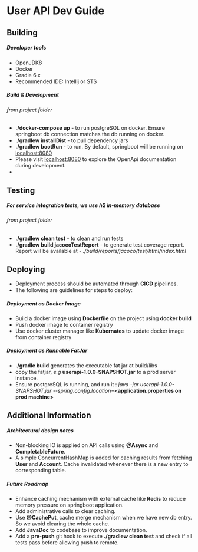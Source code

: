 # User API Dev Guide

## Building
##### Developer tools
* OpenJDK8
* Docker
* Gradle 6.x
* Recommended IDE: Intellij or STS

##### Build & Development
###### from project folder
* **./docker-compose up** - to run postgreSQL on docker. Ensure springboot db connection matches the db running on docker.
* **./gradlew installDist** - to pull dependency jars
* **./gradlew bootRun** - to run. By default, springboot will be running on [localhost:8080](http://localhost:8080)
* Please visit [localhost:8080](http://localhost:8080) to explore the OpenApi documentation during development.
*

## Testing
##### For service integration tests, we use h2 in-memory database
###### from project folder
* **./gradlew clean test** - to clean and run tests
* **./gradlew build jacocoTestReport** - to generate test coverage report. Report will be available at - *./build/reports/jacoco/test/html/index.html*

## Deploying
* Deployment process should be automated through **CICD** pipelines.
* The following are guidelines for steps to deploy:
##### Deployment as Docker Image
* Build a docker image using **Dockerfile** on the project using **docker build**
* Push docker image to container registry
* Use docker cluster manager like **Kubernates** to update docker image from container registry

##### Deployment as Runnable FatJar
* **./gradle build** generates the executable fat jar at build/libs
* copy the fatjar, *e.g* **userapi-1.0.0-SNAPSHOT.jar** to a prod server instance.
* Ensure postgreSQL is running, and run it : *java -jar userapi-1.0.0-SNAPSHOT.jar --spring.config.location*=**<application.properties on prod machine>** 

## Additional Information
##### Architectural design notes
* Non-blocking IO is applied on API calls using **@Async** and **CompletableFuture**.
* A simple ConcurrentHashMap is added for caching results from fetching **User** and **Account**. Cache invalidated whenever there is a new entry to corresponding table.
 
##### Future Roadmap
* Enhance caching mechanism with external cache like **Redis** to reduce memory pressure on springboot application.
* Add administrative calls to clear caching.
* Use **@CachePut**, cache merge mechanism when we have new db entry. So we avoid clearing the whole cache.
* Add **JavaDoc** to codebase to improve documentation.
* Add a **pre-push** git hook to execute **./gradlew clean test** and check if all tests pass before allowing push to remote.